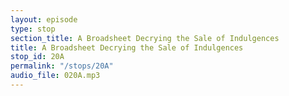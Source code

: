 ```yaml
---
layout: episode
type: stop
section_title: A Broadsheet Decrying the Sale of Indulgences
title: A Broadsheet Decrying the Sale of Indulgences
stop_id: 20A
permalink: "/stops/20A"
audio_file: 020A.mp3
---
```


